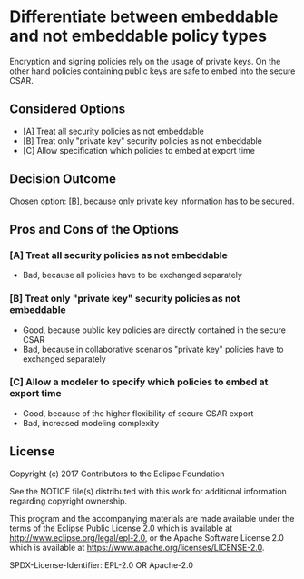 # Differentiate between embeddable and not embeddable policy types 

Encryption and signing policies rely on the usage of private keys. 
On the other hand policies containing public keys are safe to embed into the secure CSAR. 

## Considered Options

* [A] Treat all security policies as not embeddable
* [B] Treat only "private key" security policies as not embeddable
* [C] Allow specification which policies to embed at export time

## Decision Outcome

Chosen option: [B], because only private key information has to be secured.

## Pros and Cons of the Options

### [A] Treat all security policies as not embeddable
 
* Bad, because all policies have to be exchanged separately

### [B] Treat only "private key" security policies as not embeddable

* Good, because public key policies are directly contained in the secure CSAR
* Bad, because in collaborative scenarios "private key" policies have to exchanged separately

### [C] Allow a modeler to specify which policies to embed at export time

* Good, because of the higher flexibility of secure CSAR export
* Bad, increased modeling complexity

## License

Copyright (c) 2017 Contributors to the Eclipse Foundation

See the NOTICE file(s) distributed with this work for additional
information regarding copyright ownership.

This program and the accompanying materials are made available under the
terms of the Eclipse Public License 2.0 which is available at
http://www.eclipse.org/legal/epl-2.0, or the Apache Software License 2.0
which is available at https://www.apache.org/licenses/LICENSE-2.0.

SPDX-License-Identifier: EPL-2.0 OR Apache-2.0
